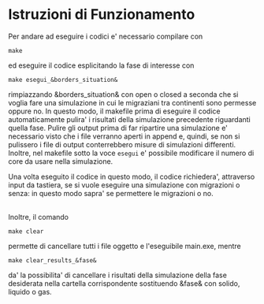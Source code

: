 # Istruzioni di Funzionamento 

Per andare ad eseguire i codici e' necessario compilare con  
```
make
```
ed eseguire il codice esplicitando la fase di interesse con 
```
make esegui_&borders_situation&
```
rimpiazzando &borders_situation& con open o closed a seconda che si voglia fare una simulazione in cui le migraziani tra continenti sono permesse oppure no.
In questo modo, il makefile prima di eseguire il codice automaticamente pulira' i risultati della simulazione precedente riguardanti quella fase. Pulire gli output prima di far ripartire una simulazione e' necessario visto che i file verranno aperti in append e, quindi, se non si pulissero i file di output conterrebbero misure di simulazioni differenti. \
Inoltre, nel makefile sotto la voce `esegui` e' possibile modificare il numero di core da usare nella simulazione.

Una volta eseguito il codice in questo modo, il codice richiedera', attraverso input da tastiera,  se si vuole eseguire una simulazione con migrazioni o senza: in questo modo sapra' se permettere le migrazioni o no.

\
Inoltre, il comando 
```
make clear
```
permette di cancellare tutti i file oggetto e l'eseguibile main.exe, mentre
```
make clear_results_&fase&
```
da' la possibilita' di cancellare i risultati della simulazione della fase desiderata nella cartella corrispondente sostituendo &fase& con solido, liquido o gas.
